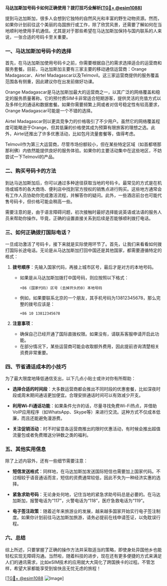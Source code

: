 **马达加斯加号码卡如何正确使用？拨打技巧全解析[[TG💪+ @esim1088](https://t.me/s/esim1088)]**

提到马达加斯加，很多人会想到它独特的自然风光和丰富的野生动物资源。然而，如果你计划前往这个美丽的岛国旅行或工作，除了欣赏风景，还需要了解如何在当地顺利地使用手机通信。尤其是对于那些希望在马达加斯加保持与国内联系的人来说，一张合适的号码卡至关重要。

### 一、马达加斯加号码卡的选择

首先，在马达加斯加使用号码卡之前，你需要根据自己的需求选择适合的运营商和服务套餐。目前，马达加斯加主要有三家主要的移动通信运营商：Orange Madagascar、Airtel Madagascar以及Telmovil。这三家运营商提供的服务覆盖范围各有侧重，因此建议你在出发前做好功课。

Orange Madagascar是马达加斯加最大的运营商之一，以其广泛的网络覆盖和稳定的服务质量著称。它的预付费SIM卡非常适合短期游客，提供灵活的充值方式以及多样化的通话和数据套餐。如果你需要频繁上网或者对信号稳定性有较高要求，Orange Madagascar可能是一个不错的选择。

Airtel Madagascar则以更具竞争力的价格吸引了不少用户。虽然它的网络覆盖程度可能略逊于Orange，但其低廉的价格使其成为预算有限旅客的理想之选。此外，Airtel还推出了许多优惠活动，比如包月流量套餐等，值得考虑。

Telmovil作为第三大运营商，尽管市场份额较小，但在某些特定区域（如首都塔那那利佛）内依然能提供良好的服务体验。如果你的主要活动集中在这些地区，不妨尝试一下Telmovil的产品。

### 二、购买号码卡的方法

到达马达加斯加后，你可以通过多种途径获取当地的号码卡。最常见的方式是在机场或城市的各大商场、便利店中找到官方授权的销售点进行购买。这些地方通常会有工作人员协助你完成激活流程，并解答你的疑问。此外，一些酒店前台也可能代售号码卡，但价格可能会稍高一些。

需要注意的是，由于语言障碍问题，初次接触时最好选择能说英语或法语的服务人员来帮助你操作。毕竟，正确的设置直接关系到后续是否能够顺利拨打电话。

### 三、如何正确拨打国际电话？

一旦成功激活了号码卡，接下来就是实际使用环节了。首先，让我们来看看如何拨打国际长途电话。无论是从马达加斯加打回中国还是其他国家，都需要遵循特定的格式：

1. **拨号顺序**：先输入国家代码，再接上城市区号，最后才是对方的本地号码。
   
   - 如果是从马达加斯加拨打中国号码，则应按照以下格式：
     ```
     +86 (国家代码) 区号 (去掉开头的0) 本地号码
     ```
     
   - 例如，如果要联系北京的一个朋友，其手机号码为13812345678，那么完整的拨号应该是：
     ```
     +86 10 13812345678
     ```

2. **注意事项**：
   - 确保自己已经开通了国际直拨权限。如果没有，请联系客服申请开启此功能。
   - 在部分情况下，某些运营商可能会收取额外费用，因此提前咨询清楚相关资费非常重要。

### 四、节省通话成本的小技巧

为了最大限度地降低通信支出，以下几点小贴士或许对你有所帮助：

- **选择合适的时间段**：大多数运营商都会推出不同时段的优惠套餐，比如深夜时段或周末期间通话更加便宜。合理安排通话时间可以有效减少开支。
  
- **利用Wi-Fi通话功能**：如果条件允许的话，尽量寻找免费Wi-Fi热点，并借助VoIP应用程序（如WhatsApp、Skype等）来进行交流。这种方式不仅成本低廉，而且还能避免漫游费。

- **关注促销活动**：时不时留意各运营商推出的限时优惠活动，有时候会推出超值流量包或者免费赠送分钟数之类的福利。

### 五、其他实用信息

除了上述内容外，还有一些细节需要注意：

- **短信发送格式**：同样地，在马达加斯加发送国际短信也需要加上国家代码。不过相较于语音通话而言，短信的资费通常较低，因此不失为一种经济实惠的选择。

- **紧急求助号码**：无论身处何地，记住当地的紧急求助号码总是必要的。在马达加斯加，报警电话为“117”，火警电话为“118”，医疗急救电话为“119”。

- **电子签注政策**：随着近年来旅游业的发展，越来越多国家开始实行电子签注制度。如果你计划前往马达加斯加旅游，请务必提前在线申请签证，以免耽误行程。

### 六、总结

综上所述，只要掌握了正确的操作方法并采取适当的策略，即使身处异国他乡也能轻松实现无障碍沟通。当然啦，随着科技的进步，现在还有更多便捷的方式来满足人们的通讯需求，比如eSIM技术的应用就大大简化了跨国换卡的过程。不管怎样，希望大家都能享受到愉快且无忧无虑的旅程！

[[TG💪+ @esim1088](https://t.me/s/esim1088) ![Image](https://i.postimg.cc/4NQfJmqS/Snipaste-2025-05-13-00-14-12.png)]